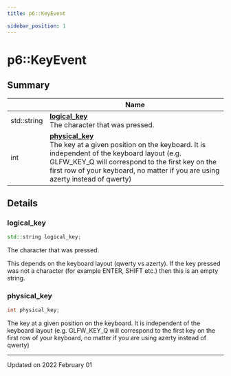 ```yaml
---
title: p6::KeyEvent

sidebar_position: 1
---
```


# p6::KeyEvent







## Summary

|                | Name           |
| -------------- | -------------- |
| std::string | **[logical_key](/reference/Types/key_event#logical_key)** <br/>The character that was pressed.  |
| int | **[physical_key](/reference/Types/key_event#physical_key)** <br/>The key at a given position on the keyboard. It is independent of the keyboard layout (e.g. GLFW_KEY_Q will correspond to the first key on the first row of your keyboard, no matter if you are using azerty instead of qwerty)  |

## Details


### logical_key

```cpp
std::string logical_key;
```

The character that was pressed. 

This depends on the keyboard layout (qwerty vs azerty). If the key pressed was not a character (for example ENTER, SHIFT etc.) then this is an empty string. 


### physical_key

```cpp
int physical_key;
```

The key at a given position on the keyboard. It is independent of the keyboard layout (e.g. GLFW_KEY_Q will correspond to the first key on the first row of your keyboard, no matter if you are using azerty instead of qwerty) 

-------------------------------

Updated on 2022 February 01